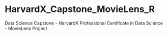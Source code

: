 # HarvardX_Capstone_MovieLens_R
Data Science Capstone - HarvardX Professional Certificate in Data Science - MovieLens Project
